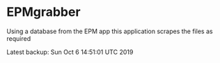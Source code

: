 # EPMgrabber
Using a database from the EPM app this application scrapes the files as required


Latest backup: Sun Oct 6 14:51:01 UTC 2019
